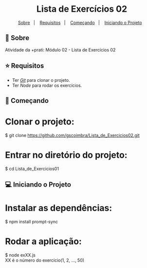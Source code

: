 <h1 align="center">
Lista de Exercícios 02
</h1>

<p align="center">
  <a href="#page_with_curl-sobre">Sobre</a>&nbsp;&nbsp;&nbsp;|&nbsp;&nbsp;&nbsp;
  <a href="#star-requisitos">Requisitos</a>&nbsp;&nbsp;&nbsp;|&nbsp;&nbsp;&nbsp;  
  <a href="#rocket-começando">Começando</a>&nbsp;&nbsp;&nbsp;|&nbsp;&nbsp;&nbsp;
  <a href="#computer-iniciando-o-projeto">Iniciando o Projeto</a>&nbsp;&nbsp;&nbsp;
</p>

## :page_with_curl: Sobre
Atividade da +prati: Módulo 02 - Lista de Exercícios 02 

## :star: Requisitos
- Ter [*Git*](https://git-scm.com/) para clonar o projeto.
- Ter *Node* para rodar os exercícios.

## :rocket: Começando
  
  # Clonar o projeto:
  $ git clone https://github.com/gscoimbra/Lista_de_Exercicios02.git

  # Entrar no diretório do projeto:
  $ cd Lista_de_Exercicios01


## :computer: Iniciando o Projeto
  # Instalar as dependências:
  $ npm install prompt-sync

  # Rodar a aplicação:
  $ node exXX.js
  <br>XX é o número do exercício(1, 2, ..., 50)
